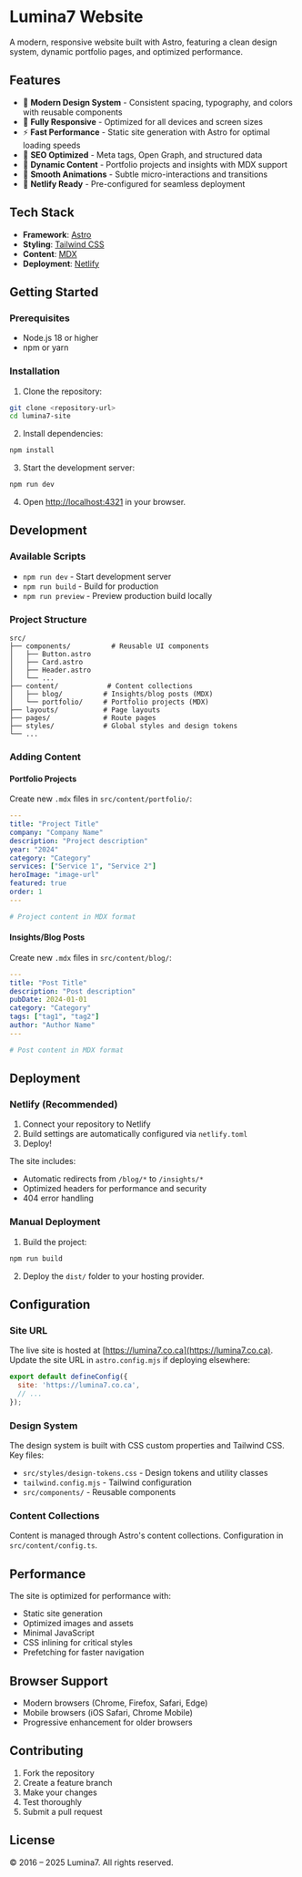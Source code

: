 # Lumina7 Website

A modern, responsive website built with Astro, featuring a clean design system, dynamic portfolio pages, and optimized performance.

## Features

- 🎨 **Modern Design System** - Consistent spacing, typography, and colors with reusable components
- 📱 **Fully Responsive** - Optimized for all devices and screen sizes
- ⚡ **Fast Performance** - Static site generation with Astro for optimal loading speeds
- 🎯 **SEO Optimized** - Meta tags, Open Graph, and structured data
- 📝 **Dynamic Content** - Portfolio projects and insights with MDX support
- 🔄 **Smooth Animations** - Subtle micro-interactions and transitions
- 🚀 **Netlify Ready** - Pre-configured for seamless deployment

## Tech Stack

- **Framework**: [Astro](https://astro.build/)
- **Styling**: [Tailwind CSS](https://tailwindcss.com/)
- **Content**: [MDX](https://mdxjs.com/)
- **Deployment**: [Netlify](https://netlify.com/)

## Getting Started

### Prerequisites

- Node.js 18 or higher
- npm or yarn

### Installation

1. Clone the repository:
```bash
git clone <repository-url>
cd lumina7-site
```

2. Install dependencies:
```bash
npm install
```

3. Start the development server:
```bash
npm run dev
```

4. Open [http://localhost:4321](http://localhost:4321) in your browser.

## Development

### Available Scripts

- `npm run dev` - Start development server
- `npm run build` - Build for production
- `npm run preview` - Preview production build locally

### Project Structure

```
src/
├── components/          # Reusable UI components
│   ├── Button.astro
│   ├── Card.astro
│   ├── Header.astro
│   └── ...
├── content/            # Content collections
│   ├── blog/          # Insights/blog posts (MDX)
│   └── portfolio/     # Portfolio projects (MDX)
├── layouts/           # Page layouts
├── pages/             # Route pages
├── styles/            # Global styles and design tokens
└── ...
```

### Adding Content

#### Portfolio Projects

Create new `.mdx` files in `src/content/portfolio/`:

```yaml
---
title: "Project Title"
company: "Company Name"
description: "Project description"
year: "2024"
category: "Category"
services: ["Service 1", "Service 2"]
heroImage: "image-url"
featured: true
order: 1
---

# Project content in MDX format
```

#### Insights/Blog Posts

Create new `.mdx` files in `src/content/blog/`:

```yaml
---
title: "Post Title"
description: "Post description"
pubDate: 2024-01-01
category: "Category"
tags: ["tag1", "tag2"]
author: "Author Name"
---

# Post content in MDX format
```

## Deployment

### Netlify (Recommended)

1. Connect your repository to Netlify
2. Build settings are automatically configured via `netlify.toml`
3. Deploy!

The site includes:
- Automatic redirects from `/blog/*` to `/insights/*`
- Optimized headers for performance and security
- 404 error handling

### Manual Deployment

1. Build the project:
```bash
npm run build
```

2. Deploy the `dist/` folder to your hosting provider.

## Configuration

### Site URL

The live site is hosted at [https://lumina7.co.ca](https://lumina7.co.ca). Update the site URL in `astro.config.mjs` if deploying elsewhere:

```js
export default defineConfig({
  site: 'https://lumina7.co.ca',
  // ...
});
```

### Design System

The design system is built with CSS custom properties and Tailwind CSS. Key files:

- `src/styles/design-tokens.css` - Design tokens and utility classes
- `tailwind.config.mjs` - Tailwind configuration
- `src/components/` - Reusable components

### Content Collections

Content is managed through Astro's content collections. Configuration in `src/content/config.ts`.

## Performance

The site is optimized for performance with:

- Static site generation
- Optimized images and assets
- Minimal JavaScript
- CSS inlining for critical styles
- Prefetching for faster navigation

## Browser Support

- Modern browsers (Chrome, Firefox, Safari, Edge)
- Mobile browsers (iOS Safari, Chrome Mobile)
- Progressive enhancement for older browsers

## Contributing

1. Fork the repository
2. Create a feature branch
3. Make your changes
4. Test thoroughly
5. Submit a pull request

## License

© 2016 – 2025 Lumina7. All rights reserved.
